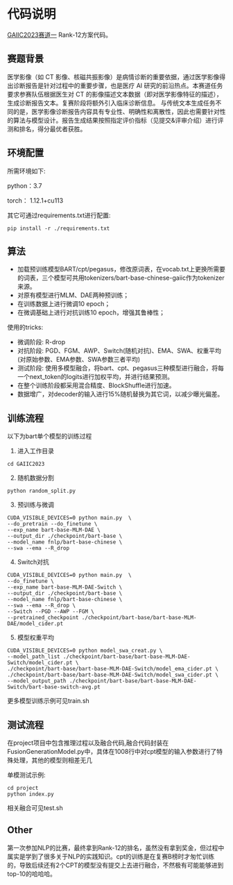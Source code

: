 # 代码说明
[GAIIC2023赛道一](https://www.heywhale.com/org/gaiic2023/competition/area/63fef766b4422ee27402289d/content) Rank-12方案代码。

## 赛题背景
医学影像（如 CT 影像、核磁共振影像）是病情诊断的重要依据，通过医学影像得出诊断报告是针对过程中的重要步骤，也是医疗 AI 研究的前沿热点。本赛道任务要求参赛队伍根据医生对 CT 的影像描述文本数据（即对医学影像特征的描述），生成诊断报告文本。复赛阶段将额外引入临床诊断信息。
与传统文本生成任务不同的是，医学影像诊断报告内容具有专业性、明确性和离散性，因此也需要针对性的算法与模型设计。报告生成结果按照指定评价指标（见提交&评审介绍）进行评测和排名，得分最优者获胜。
## 环境配置

所需环境如下:

python：3.7

torch： 1.12.1+cu113

其它可通过requirements.txt进行配置:
```
pip install -r ./requirements.txt 
```


## 算法

* 加载预训练模型BART/cpt/pegasus，修改原词表，在vocab.txt上更换所需要的词表，三个模型可共用tokenizers/bart-base-chinese-gaiic作为tokenizer来源。
* 对原有模型进行MLM、DAE两种预训练；
* 在训练数据上进行微调10 epoch；
* 在微调基础上进行对抗训练10 epoch，增强其鲁棒性；

使用的tricks:
* 微调阶段: R-drop
* 对抗阶段: PGD、FGM、AWP、Switch(随机对抗)、EMA、SWA、权重平均(对原始参数、EMA参数、SWA参数三者平均)
* 测试阶段: 使用多模型融合，将bart、cpt、pegasus三种模型进行融合，将每一个next_token的logits进行加权平均，并进行结果预测。
* 在整个训练阶段都采用混合精度、BlockShuffle进行加速。
* 数据增广，对decoder的输入进行15%随机替换为其它词，以减少曝光偏差。

## 训练流程
以下为bart单个模型的训练过程
1. 进入工作目录
```
cd GAIIC2023
```
2. 随机数据分割
```
python random_split.py
```
3. 预训练与微调
```
CUDA_VISIBLE_DEVICES=0 python main.py  \
--do_pretrain --do_finetune \
--exp_name bart-base-MLM-DAE \
--output_dir ./checkpoint/bart-base \
--model_name fnlp/bart-base-chinese \
--swa --ema --R_drop
```
4. Switch对抗
```
CUDA_VISIBLE_DEVICES=0 python main.py  \
--do_finetune \
--exp_name bart-base-MLM-DAE-Switch \
--output_dir ./checkpoint/bart-base \
--model_name fnlp/bart-base-chinese \
--swa --ema --R_drop \
--Switch --PGD --AWP --FGM \
--pretrained_checkpoint ./checkpoint/bart-base/bart-base-MLM-DAE/model_cider.pt

```
5. 模型权重平均
```
CUDA_VISIBLE_DEVICES=0 python model_swa_creat.py \
--model_path_list ./checkpoint/bart-base/bart-base-MLM-DAE-Switch/model_cider.pt \
./checkpoint/bart-base/bart-base-MLM-DAE-Switch/model_ema_cider.pt \
./checkpoint/bart-base/bart-base-MLM-DAE-Switch/model_swa_cider.pt \
--model_output_path ./checkpoint/bart-base/bart-base-MLM-DAE-Switch/bart-base-switch-avg.pt
```

更多模型训练示例可见train.sh
## 测试流程
在project项目中包含推理过程以及融合代码,融合代码封装在FusionGenerationModel.py中，具体在1008行中对cpt模型的输入参数进行了特殊处理，其他的模型则相差无几

单模测试示例:
```
cd project
python index.py
```
相关融合可见test.sh


## Other
第一次参加NLP的比赛，最终拿到Rank-12的排名，虽然没有拿到奖金，但过程中属实是学到了很多关于NLP的实践知识。cpt的训练是在复赛B榜时才匆忙训练的，导致后续还有2个CPT的模型没有提交上去进行融合，不然极有可能能够进到top-10的哈哈哈。